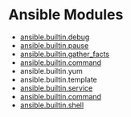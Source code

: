 # Ansible Modules

- [ansible.builtin.debug](https://docs.ansible.com/ansible/latest/collections/ansible/builtin/debug_module.html)
- [ansible.builtin.pause](https://docs.ansible.com/ansible/latest/collections/ansible/builtin/pause_module.html)
- [ansible.builtin.gather_facts](https://docs.ansible.com/ansible/latest/collections/ansible/builtin/gather_facts_module.html)
- [ansible.builtin.command](https://docs.ansible.com/ansible/latest/collections/ansible/builtin/command_module.html)
- ansible.builtin.yum
- ansible.builtin.template
- [ansible.builtin.service](https://docs.ansible.com/ansible/latest/collections/ansible/builtin/service_module.html)
- [ansible.builtin.command](https://docs.ansible.com/ansible/latest/collections/ansible/builtin/command_module.html)
- [ansible.builtin.shell](https://docs.ansible.com/ansible/latest/collections/ansible/builtin/shell_module.html)
